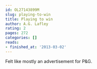 ```yaml
---
id: OL27143899M
slug: playing-to-win
title: Playing to win
author: A.G. Lafley
rating: 2
pages: 272
categories: []
reads:
- finished_at: '2013-03-02'
---
```

Felt like mostly an advertisement for P&amp;G.
